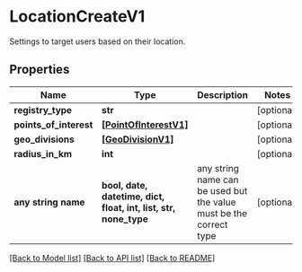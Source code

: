 # LocationCreateV1

Settings to target users based on their location.

## Properties
Name | Type | Description | Notes
------------ | ------------- | ------------- | -------------
**registry_type** | **str** |  | [optional] 
**points_of_interest** | [**[PointOfInterestV1]**](PointOfInterestV1.md) |  | [optional] 
**geo_divisions** | [**[GeoDivisionV1]**](GeoDivisionV1.md) |  | [optional] 
**radius_in_km** | **int** |  | [optional] 
**any string name** | **bool, date, datetime, dict, float, int, list, str, none_type** | any string name can be used but the value must be the correct type | [optional]

[[Back to Model list]](../README.md#documentation-for-models) [[Back to API list]](../README.md#documentation-for-api-endpoints) [[Back to README]](../README.md)


